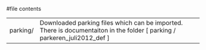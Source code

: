 #file contents

<table>
<tr><td>parking/</td><td>Downloaded parking files which can be imported.  There is documentaiton in the folder [ parking / parkeren_juli2012_def ] </td></tr>
</table>
